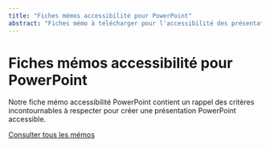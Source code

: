 ```yaml
---
title: "Fiches mémos accessibilité pour PowerPoint"
abstract: "Fiches mémo à télécharger pour l'accessibilité des présentations PowerPoint"
---
```


# Fiches mémos accessibilité pour PowerPoint

Notre fiche mémo accessibilité PowerPoint contient un rappel des critères incontournables à respecter pour créer une présentation PowerPoint accessible.

[Consulter tous les mémos](../../../articles/memo-accessibilite/)
